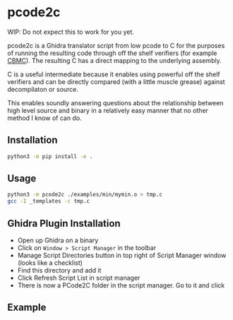 # pcode2c

WIP: Do not expect this to work for you yet.

pcode2c is a Ghidra translator script from low pcode to C for the purposes of running the resulting code through off the shelf verifiers (for example [CBMC](https://github.com/diffblue/cbmc)). The resulting C has a direct mapping to the underlying assembly.

C is a useful intermediate because it enables using powerful off the shelf verifiers and can be directly compared (with a little muscle grease) against decompilaton or source.

This enables soundly answering questions about the relationship between high level source and binary in a relatively easy manner that no other method I know of can do.

## Installation

```bash
python3 -m pip install -e .
```

## Usage

```bash
python3 -m pcode2c ./examples/min/mymin.o > tmp.c
gcc -I _templates -c tmp.c 
```

## Ghidra Plugin Installation

- Open up Ghidra on a binary
- Click on `Window > Script Manager` in the toolbar
- Manage Script Directories button in top right of Script Manager window (looks like a checklist)
- Find this directory and add it
- Click Refresh Script List in script manager
- There is now a PCode2C folder in the script manager. Go to it and click

## Example
